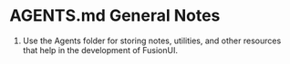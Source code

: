 # AGENTS.md General Notes

1. Use the Agents folder for storing notes, utilities, and other resources that help in the development of FusionUI.